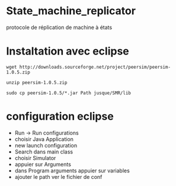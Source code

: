 # State_machine_replicator
protocole de réplication de machine à états

# Instaltation avec eclipse
```
wget http://downloads.sourceforge.net/project/peersim/peersim-1.0.5.zip

unzip peersim-1.0.5.zip

sudo cp peersim-1.0.5/*.jar Path jusque/SMR/lib 

```
# configuration eclipse

- Run -> Run configurations
- choisir Java Application
- new launch configuration 
- Search dans main class
- choisir Simulator
- appuier sur Arguments 
- dans Program arguments appuier sur variables
- ajouter le path ver le fichier de conf


